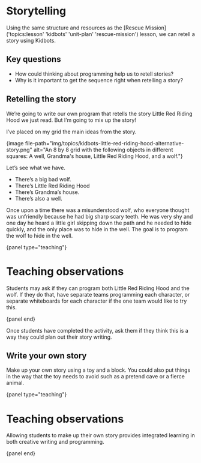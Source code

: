 # Storytelling

Using the same structure and resources as the [Rescue Mission]('topics:lesson' 'kidbots' 'unit-plan' 'rescue-mission') lesson, we can retell a story using Kidbots.

## Key questions

- How could thinking about programming help us to retell stories?
- Why is it important to get the sequence right when retelling a story?

## Retelling the story

We’re going to write our own program that retells the story Little Red Riding Hood we just read. But I’m going to mix up the story!

I’ve placed on my grid the main ideas from the story.

{image file-path="img/topics/kidbots-little-red-riding-hood-alternative-story.png" alt="An 8 by 8 grid with the following objects in different squares: A well, Grandma's house, Little Red Riding Hood, and a wolf."}

Let’s see what we have.

- There’s a big bad wolf.
- There’s Little Red Riding Hood
- There’s Grandma’s house.
- There’s also a well.

Once upon a time there was a misunderstood wolf, who everyone thought was unfriendly because he had big sharp scary teeth. He was very shy and one day he heard a little girl skipping down the path and he needed to hide quickly, and the only place was to hide in the well. The goal is to program the wolf to hide in the well.

{panel type="teaching"}

# Teaching observations

Students may ask if they can program both Little Red Riding Hood and the wolf. If they do that, have separate teams programming each character, or separate whiteboards for each character if the one team would like to try this.

{panel end}

Once students have completed the activity, ask them if they think this is a way they could plan out their story writing.

## Write your own story

Make up your own story using a toy and a block. You could also put things in the way that the toy needs to avoid such as a pretend cave or a fierce animal.

{panel type="teaching"}

# Teaching observations

Allowing students to make up their own story provides integrated learning in both creative writing and programming.

{panel end}